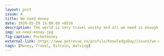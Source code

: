 ```yaml
---
layout: post
issue: 4
title: We need money
date: 2020-05-29 15:00:00 +0530
description: The world is very travel worthy and all we need is enough money to explore it all.
img: we-need-money.jpg
fig-caption: Pocketmoney
external-link: https://www.getrevue.co/profile/KnowledgeDay/issues/we-need-money-knowledge-day-shots-252559
tags: [Money, Travel, Bitcoin, Halving]
---
```

